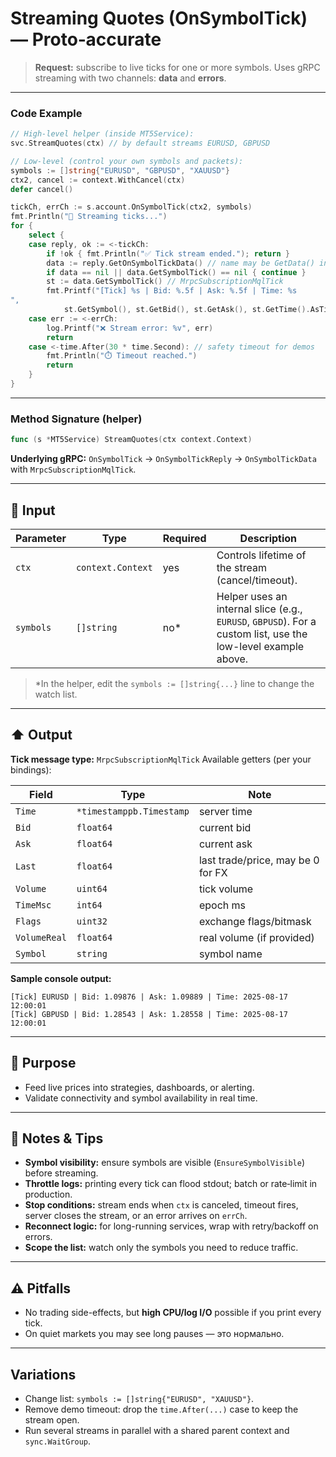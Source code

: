 # Streaming Quotes (OnSymbolTick) — Proto‑accurate

> **Request:** subscribe to live ticks for one or more symbols. Uses gRPC streaming with two channels: **data** and **errors**.

---

### Code Example

```go
// High-level helper (inside MT5Service):
svc.StreamQuotes(ctx) // by default streams EURUSD, GBPUSD

// Low-level (control your own symbols and packets):
symbols := []string{"EURUSD", "GBPUSD", "XAUUSD"}
ctx2, cancel := context.WithCancel(ctx)
defer cancel()

tickCh, errCh := s.account.OnSymbolTick(ctx2, symbols)
fmt.Println("🔄 Streaming ticks...")
for {
    select {
    case reply, ok := <-tickCh:
        if !ok { fmt.Println("✅ Tick stream ended."); return }
        data := reply.GetOnSymbolTickData() // name may be GetData() in your wrapper
        if data == nil || data.GetSymbolTick() == nil { continue }
        st := data.GetSymbolTick() // MrpcSubscriptionMqlTick
        fmt.Printf("[Tick] %s | Bid: %.5f | Ask: %.5f | Time: %s
",
            st.GetSymbol(), st.GetBid(), st.GetAsk(), st.GetTime().AsTime().Format("2006-01-02 15:04:05"))
    case err := <-errCh:
        log.Printf("❌ Stream error: %v", err)
        return
    case <-time.After(30 * time.Second): // safety timeout for demos
        fmt.Println("⏱️ Timeout reached.")
        return
    }
}
```

---

### Method Signature (helper)

```go
func (s *MT5Service) StreamQuotes(ctx context.Context)
```

**Underlying gRPC:** `OnSymbolTick` → `OnSymbolTickReply` → `OnSymbolTickData` with `MrpcSubscriptionMqlTick`.

---

## 🔽 Input

| Parameter | Type              | Required | Description                                                                                                   |
| --------- | ----------------- | -------- | ------------------------------------------------------------------------------------------------------------- |
| `ctx`     | `context.Context` | yes      | Controls lifetime of the stream (cancel/timeout).                                                             |
| `symbols` | `[]string`        | no\*     | Helper uses an internal slice (e.g., `EURUSD`, `GBPUSD`). For a custom list, use the low-level example above. |

> \*In the helper, edit the `symbols := []string{...}` line to change the watch list.

---

## ⬆️ Output

**Tick message type:** `MrpcSubscriptionMqlTick`
Available getters (per your bindings):

| Field        | Type                     | Note                              |
| ------------ | ------------------------ | --------------------------------- |
| `Time`       | `*timestamppb.Timestamp` | server time                       |
| `Bid`        | `float64`                | current bid                       |
| `Ask`        | `float64`                | current ask                       |
| `Last`       | `float64`                | last trade/price, may be 0 for FX |
| `Volume`     | `uint64`                 | tick volume                       |
| `TimeMsc`    | `int64`                  | epoch ms                          |
| `Flags`      | `uint32`                 | exchange flags/bitmask            |
| `VolumeReal` | `float64`                | real volume (if provided)         |
| `Symbol`     | `string`                 | symbol name                       |

**Sample console output:**

```
[Tick] EURUSD | Bid: 1.09876 | Ask: 1.09889 | Time: 2025-08-17 12:00:01
[Tick] GBPUSD | Bid: 1.28543 | Ask: 1.28558 | Time: 2025-08-17 12:00:01
```

---

## 🎯 Purpose

* Feed live prices into strategies, dashboards, or alerting.
* Validate connectivity and symbol availability in real time.

---

## 🧩 Notes & Tips

* **Symbol visibility:** ensure symbols are visible (`EnsureSymbolVisible`) before streaming.
* **Throttle logs:** printing every tick can flood stdout; batch or rate‑limit in production.
* **Stop conditions:** stream ends when `ctx` is canceled, timeout fires, server closes the stream, or an error arrives on `errCh`.
* **Reconnect logic:** for long-running services, wrap with retry/backoff on errors.
* **Scope the list:** watch only the symbols you need to reduce traffic.

---

## ⚠️ Pitfalls

* No trading side-effects, but **high CPU/log I/O** possible if you print every tick.
* On quiet markets you may see long pauses — это нормально.

---

## Variations

* Change list: `symbols := []string{"EURUSD", "XAUUSD"}`.
* Remove demo timeout: drop the `time.After(...)` case to keep the stream open.
* Run several streams in parallel with a shared parent context and `sync.WaitGroup`.
